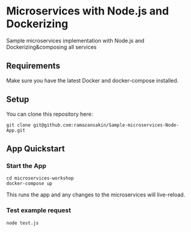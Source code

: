 # Microservices with Node.js and Dockerizing

Sample microservices implementation with Node.js and Dockerizing&composing all services

## Requirements

Make sure you have the latest Docker and docker-compose installed.

## Setup

You can clone this repository here:

```
git clone git@github.com:ramazansakin/Sample-microservices-Node-App.git
```

## App Quickstart

### Start the App

```
cd microservices-workshop
docker-compose up
```

This runs the app and any changes to the microservices will live-reload.

### Test example request

```
node test.js
```
